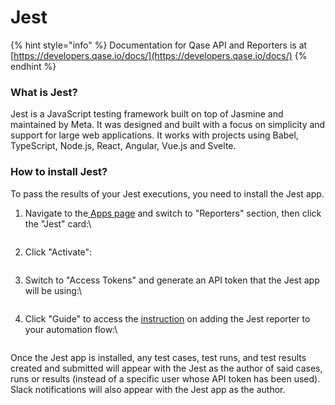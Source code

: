 # Jest

{% hint style="info" %}
Documentation for Qase API and Reporters is at [https://developers.qase.io/docs/](https://developers.qase.io/docs/)
{% endhint %}

### What is Jest?

Jest is a JavaScript testing framework built on top of Jasmine and maintained by Meta. It was designed and built with a focus on simplicity and support for large web applications. It works with projects using Babel, TypeScript, Node.js, React, Angular, Vue.js and Svelte.

### How to install Jest?

To pass the results of your Jest executions, you need to install the Jest app.

1.  Navigate to the[ Apps page](https://app.qase.io/apps) and switch to "Reporters" section, then click the "Jest" card:\


    <figure><img src="https://downloads.intercomcdn.com/i/o/657784612/c71166a3d35b219f9a0bc17d/image.png" alt=""><figcaption></figcaption></figure>
2.  Click "Activate":



    <figure><img src="https://downloads.intercomcdn.com/i/o/657773382/d1bfaef2bce3fd0433a1af96/image.png" alt=""><figcaption></figcaption></figure>
3.  Switch to "Access Tokens" and generate an API token that the Jest app will be using:\


    <figure><img src="https://qase.intercom-attachments-7.com/i/o/657773523/dd353140c14e6583dbb8d3d7/qzKl6SlQizVKxBKQYXqumgF_NTeZ4noIY3CBrnnyt9NAsExpszORPNOYCPhfpMr1omZ2HjnlzZwbvokCKkE38qLJoT_1eaAuGYJ80BPzyHOBXEOrjHFWywHFjmg2NOVNlVGTRU59atHDdlvEyJt0a1-8wZr6_EXoGiKcUS-VB2kI5P-Kd31VFRAz4Uzl9w" alt=""><figcaption></figcaption></figure>
4.  Click "Guide" to access the [instruction](https://github.com/qase-tms/qase-javascript/tree/main/qase-jest) on adding the Jest reporter to your automation flow:\


    <figure><img src="https://downloads.intercomcdn.com/i/o/658390324/d2593fc7698699116ff9fcc8/image.png" alt=""><figcaption></figcaption></figure>

Once the Jest app is installed, any test cases, test runs, and test results created and submitted will appear with the Jest as the author of said cases, runs or results (instead of a specific user whose API token has been used). Slack notifications will also appear with the Jest app as the author.
